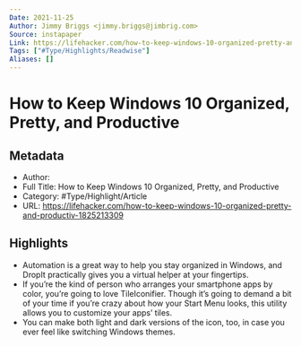 ```yaml
---
Date: 2021-11-25
Author: Jimmy Briggs <jimmy.briggs@jimbrig.com>
Source: instapaper
Link: https://lifehacker.com/how-to-keep-windows-10-organized-pretty-and-productiv-1825213309
Tags: ["#Type/Highlights/Readwise"]
Aliases: []
---
```

# How to Keep Windows 10 Organized, Pretty, and Productive

## Metadata
- Author: 
- Full Title: How to Keep Windows 10 Organized, Pretty, and Productive
- Category: #Type/Highlight/Article
- URL: https://lifehacker.com/how-to-keep-windows-10-organized-pretty-and-productiv-1825213309

## Highlights
- Automation is a great way to help you stay organized in Windows, and DropIt practically gives you a virtual helper at your fingertips.
- If you’re the kind of person who arranges your smartphone apps by color, you’re going to love TileIconifier. Though it’s going to demand a bit of your time if you’re crazy about how your Start Menu looks, this utility allows you to customize your apps’ tiles.
- You can make both light and dark versions of the icon, too, in case you ever feel like switching Windows themes.
